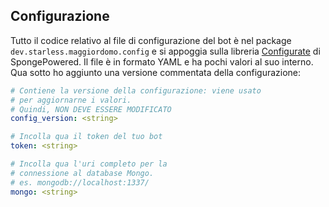 ## Configurazione
Tutto il codice relativo al file di configurazione del bot è nel package `dev.starless.maggiordomo.config` e si appoggia sulla libreria [Configurate](https://github.com/SpongePowered/Configurate) di SpongePowered.
Il file è in formato YAML e ha pochi valori al suo interno. Qua sotto ho aggiunto una versione commentata della configurazione:
```yaml
# Contiene la versione della configurazione: viene usato
# per aggiornarne i valori.
# Quindi, NON DEVE ESSERE MODIFICATO
config_version: <string>

# Incolla qua il token del tuo bot
token: <string>

# Incolla qua l'uri completo per la
# connessione al database Mongo.
# es. mongodb://localhost:1337/
mongo: <string>